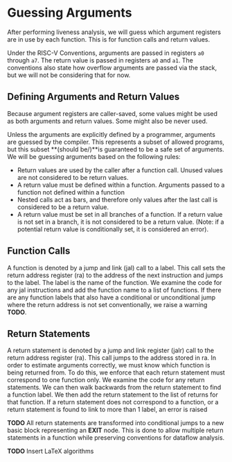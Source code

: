 

# Guessing Arguments
After performing liveness analysis, we will guess which argument registers are 
in use by each function. This is for function calls and return values.

Under the RISC-V Conventions, arguments are passed in registers `a0` through `a7`.
The return value is passed in registers `a0` and `a1`. The conventions also
state how overflow arguments are passed via the stack, but we will not be
considering that for now.

## Defining Arguments and Return Values
Because argument registers are caller-saved, some values might be used as both
arguments and return values. Some might also be never used.

Unless the arguments are explicitly defined by a programmer, arguments are guessed
by the compiler. This represents a subset of allowed programs, but this subset
**(should be/)**is guaranteed to be a safe set of arguments. We will be guessing
arguments based on the following rules:
- Return values are used by the caller after a function call. Unused values are
  not considered to be return values.
- A return value must be defined within a function. Arguments passed to a function
  not defined within a function
- Nested calls act as bars, and therefore only values after the last call is
  considered to be a return value.
- A return value must be set in all branches of a function. If a return value
  is not set in a branch, it is not considered to be a return value.
  (Note: if a potential return value is conditionally set, it is considered an
  error).

## Function Calls
A function is denoted by a jump and link (jal) call to a label. This call
sets the return address register (ra) to the address of the next instruction
and jumps to the label. The label is the name of the function. We examine the
code for any jal instructions and add the function name to a list of functions.
If there are any function labels that also have a conditional or unconditional
jump where the return address is not set conventionally, we raise a warning **TODO**.

## Return Statements
A return statement is denoted by a jump and link register (jalr) call to the
return address register (ra). This call jumps to the address stored in ra. In order
to estimate arguments correctly, we must know which function is being returned from.
To do this, we enforce that each return statement must correspond to one function
only. We examine the code for any return statements. We can then walk backwards
from the return statement to find a function label. We then add the return statement
to the list of returns for that function. If a return statement does not correspond to
a function, or a return statement is found to link to more than 1 label, an error is raised

**TODO** All return statements are transformed into conditional jumps to a new basic block
representing an **EXIT** node. This is done to allow multiple return statements in a function
while preserving conventions for dataflow analysis.

**TODO** Insert LaTeX algorithms
